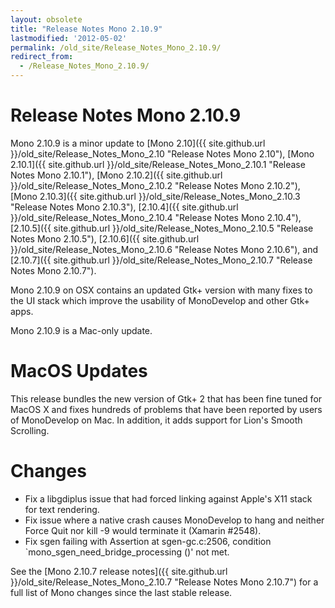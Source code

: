 ```yaml
---
layout: obsolete
title: "Release Notes Mono 2.10.9"
lastmodified: '2012-05-02'
permalink: /old_site/Release_Notes_Mono_2.10.9/
redirect_from:
  - /Release_Notes_Mono_2.10.9/
---
```


Release Notes Mono 2.10.9
=========================

Mono 2.10.9 is a minor update to [Mono 2.10]({{ site.github.url }}/old_site/Release_Notes_Mono_2.10 "Release Notes Mono 2.10"), [Mono 2.10.1]({{ site.github.url }}/old_site/Release_Notes_Mono_2.10.1 "Release Notes Mono 2.10.1"), [Mono 2.10.2]({{ site.github.url }}/old_site/Release_Notes_Mono_2.10.2 "Release Notes Mono 2.10.2"), [Mono 2.10.3]({{ site.github.url }}/old_site/Release_Notes_Mono_2.10.3 "Release Notes Mono 2.10.3"), [2.10.4]({{ site.github.url }}/old_site/Release_Notes_Mono_2.10.4 "Release Notes Mono 2.10.4"), [2.10.5]({{ site.github.url }}/old_site/Release_Notes_Mono_2.10.5 "Release Notes Mono 2.10.5"), [2.10.6]({{ site.github.url }}/old_site/Release_Notes_Mono_2.10.6 "Release Notes Mono 2.10.6"), and [2.10.7]({{ site.github.url }}/old_site/Release_Notes_Mono_2.10.7 "Release Notes Mono 2.10.7").

Mono 2.10.9 on OSX contains an updated Gtk+ version with many fixes to the UI stack which improve the usability of MonoDevelop and other Gtk+ apps.

Mono 2.10.9 is a Mac-only update.

MacOS Updates
=============

This release bundles the new version of Gtk+ 2 that has been fine tuned for MacOS X and fixes hundreds of problems that have been reported by users of MonoDevelop on Mac. In addition, it adds support for Lion's Smooth Scrolling.

Changes
=======

-   Fix a libgdiplus issue that had forced linking against Apple's X11 stack for text rendering.
-   Fix issue where a native crash causes MonoDevelop to hang and neither Force Quit nor kill -9 would terminate it (Xamarin \#2548).
-   Fix sgen failing with Assertion at sgen-gc.c:2506, condition \`mono\_sgen\_need\_bridge\_processing ()' not met.

See the [Mono 2.10.7 release notes]({{ site.github.url }}/old_site/Release_Notes_Mono_2.10.7 "Release Notes Mono 2.10.7") for a full list of Mono changes since the last stable release.

